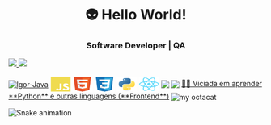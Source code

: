 <h1 align="center"> 👽 Hello World!</h1>
<h3 align="center">Software Developer | QA </h3>
<div style="display: flex; flex-direction:row;">
  <a href="https://github.com/wtfmahri">
  <img height="150em" src="https://github-readme-stats.vercel.app/api?username=wtfmahri&show_icons=true&theme=dracula&include_all_commits=true&count_private=true"/>
  <img height="150em" src="https://github-readme-stats.vercel.app/api/top-langs/?username=wtfmahri&layout=compact&langs_count=5&theme=dracula"/>
</div>
<div style="display: inline_block;"><br>
   <a href="https://www.java.com/pt-BR/download/help/develop.html"><img align="center" alt="Igor-Java" height="30" width="40" src="https://cdn.jsdelivr.net/gh/devicons/devicon/icons/java/java-original.svg"></a>
  <a href="https://www.w3schools.com/js/"><img align="center" alt="Mahri-Js" height="30" width="40" src="https://raw.githubusercontent.com/devicons/devicon/master/icons/javascript/javascript-plain.svg"></a>
  <a href="https://www.w3schools.com/html/"><img align="center" alt="Mahri-HTML" height="30" width="40" src="https://raw.githubusercontent.com/devicons/devicon/master/icons/html5/html5-original.svg"></a>
  <a href="https://www.w3schools.com/css/"><img align="center" alt="Mahri-CSS" height="30" width="40" src="https://raw.githubusercontent.com/devicons/devicon/master/icons/css3/css3-original.svg"></a>
  <a href="https://devguide.python.org"><img align="center" alt="Mahri-Python" height="30" width="40" src="https://raw.githubusercontent.com/devicons/devicon/master/icons/python/python-original.svg"></a>
  <a href="https://pt-br.reactjs.org"><img align="center" alt="Mahri-React" height="30" width="40" src="https://raw.githubusercontent.com/devicons/devicon/master/icons/react/react-original.svg"></a>
  <a href = "mailto:mamari.rufino@gmail.com"><img align="center" src="https://img.icons8.com/color/30/000000/gmail--v1.png" target="_blank"></a>
  <a href="linkedin.com/in/mariana-rufino-a53ba6141/" target="_blank"><img align="center"src="https://img.icons8.com/fluency/30/000000/linkedin.png" target="_blank"/></a>
  <a href="https://github.com/wtfmahri/">👨‍💻 Viciada em aprender **Python** e outras linguagens (**Frontend**)</a>
  <img align="center" heigh="120em" src="https://static.wixstatic.com/media/9a78e2_f9a67670aaa34603ba096cb16922ecc7~mv2.gif" alt="my octacat" />
 </div>
 

 
   ![Snake animation](https://github.com/wtfmahri/wtfmahri/blob/output/github-contribution-grid-snake.svg)
 </div>
